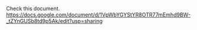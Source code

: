 Check this document.
https://docs.google.com/document/d/1VpWbYGYStYR8OTR77mEmhd9BW-_tZYnGUSb8td9p5Ak/edit?usp=sharing
